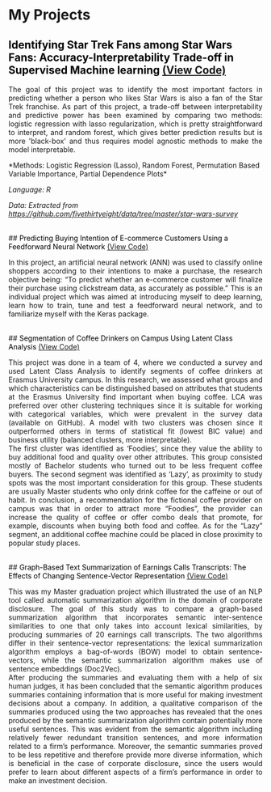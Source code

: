 # My Projects


## <span style="color:black"> Identifying Star Trek Fans among Star Wars Fans: Accuracy-Interpretability Trade-off in Supervised Machine learning </span> <a href="https://github.com/aigerim1997/my-portfolio/tree/master/accuracy-interpretability-tradeoff" target="_blank"> (View Code) </a>
<p align="justify">
The goal of this project was to identify the most important factors in predicting whether a person who likes Star Wars is also a fan of the Star Trek franchise. As part of this project, a trade-off between interpretability and predictive power has been examined by comparing two methods: logistic regression with lasso regularization, which is pretty straightforward to interpret, and random forest, which gives better prediction results but is more 'black-box' and thus requires model agnostic methods to make the model interpretable.
</p>
*Methods: Logistic Regression (Lasso), Random Forest, Permutation Based Variable Importance, Partial Dependence Plots*

*Language: R*

*Data: Extracted from https://github.com/fivethirtyeight/data/tree/master/star-wars-survey*

<br>
## <span style="color:black"> Predicting Buying Intention of E-commerce Customers Using a Feedforward Neural Network </span> <a href="https://github.com/aigerim1997/my-portfolio/tree/master/fnn" target="_blank"> (View Code) </a>
<p align="justify">
In this project, an artificial neural network (ANN) was used to classify online shoppers according to their
intentions to make a purchase, the research objective being: “To predict whether an e-commerce customer
will finalize their purchase using clickstream data, as accurately as possible.” This is an individual project which was aimed at introducing myself to deep learning, learn how to train, tune and test a feedforward neural network, and to familiarize myself with the Keras package. 
</p>

<br>
## <span style="color:black"> Segmentation of Coffee Drinkers on Campus Using Latent Class Analysis </span> <a href="https://github.com/aigerim1997/my-portfolio/tree/master/clustering-lca" target="_blank"> (View Code) </a>
<p align="justify">
This project was done in a team of 4, where we conducted a survey and used Latent Class Analysis to identify segments of coffee drinkers at Erasmus University campus. In this research, we assessed what groups and which characteristics can be distinguished based on attributes that students at the Erasmus University find important when buying coffee. LCA was preferred over other clustering techniques since it is suitable for working with categorical variables, which were prevalent in the survey data (available on GitHub). A model with two clusters was chosen since it outperformed others in terms of statistical fit (lowest BIC value) and business utility (balanced clusters, more interpretable). 
<br>
The first cluster was identified as ‘Foodies’, since they value the ability to buy additional food and quality over other attributes. This group consisted mostly of Bachelor students who turned out to be less frequent coffee buyers. The second segment was identified as ‘Lazy’, as proximity to study spots was the most important consideration for this group. These students are usually Master students who only drink coffee for the caffeine or out of habit. In conclusion, a recommendation for the fictional coffee provider on campus was that in order to attract more “Foodies”, the provider can increase the quality of coffee or offer combo deals that promote, for example, discounts when buying both food and coffee. As for the “Lazy” segment, an additional coffee machine could be placed in close proximity to popular study places.
</p>

<br>
## <span style="color:black"> Graph-Based Text Summarization of Earnings Calls Transcripts: The Effects of Changing Sentence-Vector Representation </span> <a href="https://github.com/aigerim1997/my-portfolio/tree/master/text-summarization" target="_blank"> (View Code) </a>
<p align="justify">
This was my Master graduation project which illustrated the use of an NLP tool called automatic summarization algorithm in the domain of corporate disclosure. The goal of this study was to compare a graph-based summarization algorithm that incorporates semantic inter-sentence similarities to one that only takes into account lexical similarities, by producing summaries of 20 earnings call transcripts. The two algorithms differ in their sentence-vector representations: the lexical summarization algorithm employs a bag-of-words (BOW) model to obtain sentence-vectors, while the semantic summarization algorithm makes use of sentence embeddings (Doc2Vec). 
<br>
After producing the summaries and evaluating them with a help of six human judges, it has been concluded that the semantic algorithm produces summaries containing information that is more useful for making investment decisions about a company. In addition, a qualitative comparison of the summaries produced using the two approaches has revealed that the ones produced by the semantic summarization algorithm contain potentially more useful sentences. This was evident from the semantic algorithm including relatively fewer redundant transition sentences, and more information related to a firm’s performance. Moreover, the semantic summaries proved to be less repetitive and therefore provide more diverse information, which is beneficial in the case of corporate disclosure, since the users would prefer to learn about different aspects of a firm’s performance in order to make an investment decision.
</p>

